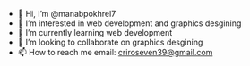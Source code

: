 - 👋 Hi, I’m @manabpokhrel7
- 👀 I’m interested in web development and graphics desgining
- 🌱 I’m currently learning web development
- 💞️ I’m looking to collaborate on graphics desgining
- 📫 How to reach me email: criroseven39@gmail.com

<!---
manabpokhrel7/manabpokhrel7 is a ✨ special ✨ repository because its `README.md` (this file) appears on your GitHub profile.
You can click the Preview link to take a look at your changes.
--->
